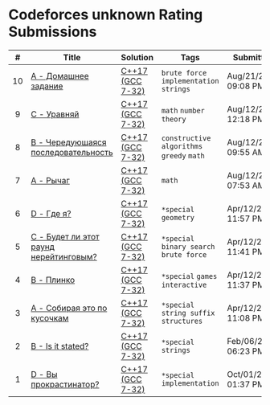 # Codeforces unknown Rating Submissions

| # | Title | Solution | Tags | Submitted |
|:-:|-------|----------|------|-----------|
| 10 | [A - Домашнее задание](https://codeforces.com/contest/2132/problem/A) | [C++17 (GCC 7-32)](https://codeforces.com/contest/2132/submission/334856150) | `brute force` `implementation` `strings` | Aug/21/2025 09:08 PM |
| 9 | [C - Уравняй](https://codeforces.com/contest/2131/problem/C) | [C++17 (GCC 7-32)](https://codeforces.com/contest/2131/submission/333600239) | `math` `number theory` | Aug/12/2025 12:18 PM |
| 8 | [B - Чередующаяся последовательность](https://codeforces.com/contest/2131/problem/B) | [C++17 (GCC 7-32)](https://codeforces.com/contest/2131/submission/333586985) | `constructive algorithms` `greedy` `math` | Aug/12/2025 09:55 AM |
| 7 | [A - Рычаг](https://codeforces.com/contest/2131/problem/A) | [C++17 (GCC 7-32)](https://codeforces.com/contest/2131/submission/333578083) | `math` | Aug/12/2025 07:53 AM |
| 6 | [D - Где я?](https://codeforces.com/contest/2095/problem/D) | [C++17 (GCC 7-32)](https://codeforces.com/contest/2095/submission/315195888) | `*special` `geometry` | Apr/12/2025 11:57 PM |
| 5 | [C - Будет ли этот раунд нерейтинговым?](https://codeforces.com/contest/2095/problem/C) | [C++17 (GCC 7-32)](https://codeforces.com/contest/2095/submission/315193975) | `*special` `binary search` `brute force` | Apr/12/2025 11:41 PM |
| 4 | [B - Плинко](https://codeforces.com/contest/2095/problem/B) | [C++17 (GCC 7-32)](https://codeforces.com/contest/2095/submission/315193407) | `*special` `games` `interactive` | Apr/12/2025 11:37 PM |
| 3 | [A - Собирая это по кусочкам](https://codeforces.com/contest/2095/problem/A) | [C++17 (GCC 7-32)](https://codeforces.com/contest/2095/submission/315189452) | `*special` `string suffix structures` | Apr/12/2025 11:08 PM |
| 2 | [B - Is it stated?](https://codeforces.com/contest/1952/problem/B) | [C++17 (GCC 7-32)](https://codeforces.com/contest/1952/submission/304699308) | `*special` `strings` | Feb/06/2025 06:23 PM |
| 1 | [D - Вы прокрастинатор?](https://codeforces.com/contest/1952/problem/D) | [C++17 (GCC 7-32)](https://codeforces.com/contest/1952/submission/283863090) | `*special` `implementation` | Oct/01/2024 01:37 PM |